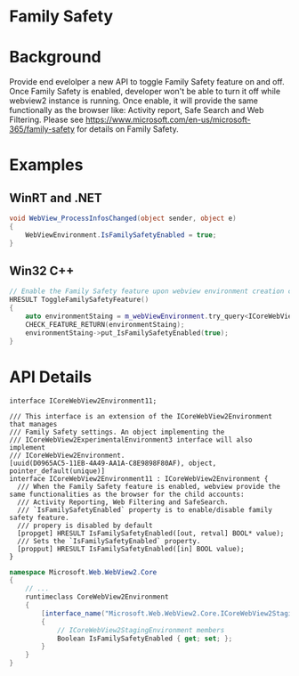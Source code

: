 Family Safety
===

# Background
Provide end evelolper a new API to toggle Family Safety feature on and off. Once Family Safety is enabled, developer won't be able to turn it off while webview2 instance is running. Once enable, it will provide the same functionally as the browser like: Activity report, Safe Search and Web Filtering. Please see https://www.microsoft.com/en-us/microsoft-365/family-safety for details on Family Safety. 

# Examples
## WinRT and .NET   
```c#
void WebView_ProcessInfosChanged(object sender, object e)
{
    WebViewEnvironment.IsFamilySafetyEnabled = true;
}


```
## Win32 C++
```cpp
// Enable the Family Safety feature upon webview environment creation complete
HRESULT ToggleFamilySafetyFeature()
{
    auto environmentStaing = m_webViewEnvironment.try_query<ICoreWebView2StagingEnvironment>();
    CHECK_FEATURE_RETURN(environmentStaing);
    environmentStaing->put_IsFamilySafetyEnabled(true);
}
```

# API Details    
```
interface ICoreWebView2Environment11;

/// This interface is an extension of the ICoreWebView2Environment that manages
/// Family Safety settings. An object implementing the
/// ICoreWebView2ExperimentalEnvironment3 interface will also implement
/// ICoreWebView2Environment.
[uuid(D0965AC5-11EB-4A49-AA1A-C8E9898F80AF), object, pointer_default(unique)]
interface ICoreWebView2Environment11 : ICoreWebView2Environment {
  /// When the Family Safety feature is enabled, webview provide the same functionalities as the browser for the child accounts:
  /// Activity Reporting, Web Filtering and SafeSearch.
  /// `IsFamilySafetyEnabled` property is to enable/disable family safety feature.
  /// propery is disabled by default
  [propget] HRESULT IsFamilySafetyEnabled([out, retval] BOOL* value);
  /// Sets the `IsFamilySafetyEnabled` property.
  [propput] HRESULT IsFamilySafetyEnabled([in] BOOL value);
}
```

```c# (but really MIDL3)
namespace Microsoft.Web.WebView2.Core
{
    // ...
    runtimeclass CoreWebView2Environment
    {
        [interface_name("Microsoft.Web.WebView2.Core.ICoreWebView2StagingEnvironment")]
        {
            // ICoreWebView2StagingEnvironment members
            Boolean IsFamilySafetyEnabled { get; set; };
        }
    }
}
```

